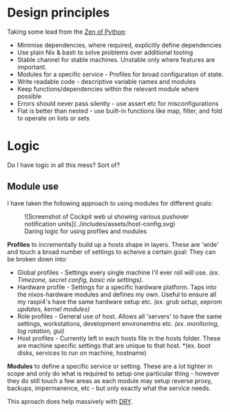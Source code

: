 # Design principles

Taking some lead from the [Zen of Python](https://peps.python.org/pep-0020/):

- Minimise dependencies, where required, explicitly define dependencies
- Use plain Nix & bash to solve problems over additional tooling
- Stable channel for stable machines. Unstable only where features are important.
- Modules for a specific service - Profiles for broad configuration of state.
- Write readable code - descriptive variable names and modules
- Keep functions/dependencies within the relevant module where possible
- Errors should never pass silently - use assert etc for misconfigurations
- Flat is better than nested - use built-in functions like map, filter, and fold to operate on lists or sets

# Logic

Do I have logic in all this mess?  Sort of?

## Module use

I have taken the following approach to using modules for different goals:

<figure markdown="span">
![Screenshot of Cockpit web ui showing various pushover notification units](../includes/assets/host-config.svg)
  <figcaption>Daring logic for using profiles and modules</figcaption>
</figure>

**Profiles** to incrementally build up a hosts shape in layers.  These are 'wide' and touch a broad number of settings to acheive a certain goal:
They can be broken down into:
- Global profiles - Settings every single machine I'll ever roll will use.  *(ex. Timezone, secret config, basic nix settings)*.
- Hardware profile - Settings for a specific hardware platform.  Taps into the nixos-hardware modules and defines my own.  Useful to ensure all my raspi4's have the same hardware setup etc. *(ex. grub setup, eeprom updates, kernel modules)*
- Role profiles - General use of host.  Allows all 'servers' to have the same settings, workstations, development environemtns etc.  *(ex. monitoring, log rotation, gui)*
- Host profiles - Currently left in each hosts file in the hosts folder.  These are machine specific settings that are unique to that host. *(ex. boot disks, services to run on machine, hostname)

**Modules** to define a specific service or setting.  These are a lot tighter in scope and only do what is required to setup one particular thing - however they do still touch a few areas as each module may setup reverse proxy, backups, impermanence, etc - but only exactly what the service needs.

This aproach does help massively with [DRY](https://en.wikipedia.org/wiki/Don%27t_repeat_yourself).